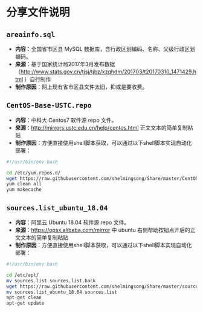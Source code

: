 # 分享文件说明
## `areainfo.sql`
* **内容**：全国省市区县 MySQL 数据库，含行政区划编码、名称、父级行政区划编码。
* **来源**：基于国家统计局2017年3月发布数据（http://www.stats.gov.cn/tjsj/tjbz/xzqhdm/201703/t20170310_1471429.html ）自行制作
* **制作原因**：网上现有省市区县文件太旧，抑或是要收费。

## `CentOS-Base-USTC.repo`
* **内容**：中科大 Centos7 软件源 repo 文件。
* **来源**：http://mirrors.ustc.edu.cn/help/centos.html 正文文本的简单复制粘贴
* **制作原因**：方便直接使用shell脚本获取，可以通过以下shell脚本实现自动化部署：
```bash
#!/usr/bin/env bash

cd /etc/yum.repos.d/
wget https://raw.githubusercontent.com/shelmingsong/Share/master/CentOS-Base-USTC.repo
yum clean all
yum makecache
```

## `sources.list_ubuntu_18.04`
* **内容**：阿里云 Ubuntu 18.04 软件源 repo 文件。
* **来源**：https://opsx.alibaba.com/mirror 中 ubuntu 右侧帮助按钮点开后的正文文本的简单复制粘贴
* **制作原因**：方便直接使用shell脚本获取，可以通过以下shell脚本实现自动化部署：
```bash
#!/usr/bin/env bash

cd /etc/apt/
mv sources.list sources.list.back
wget https://raw.githubusercontent.com/shelmingsong/Share/master/sources.list_ubuntu_18.04
mv sources.list_ubuntu_18.04 sources.list
apt-get clean
apt-get update
```
